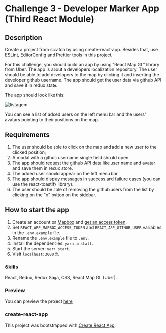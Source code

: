 # Challenge 3 - Developer Marker App (Third React Module)

## Description
Create a project from scratch by using create-react-app. Besides that, use ESLint, EditorConfig and Prettier tools in this project.

For this challenge, you should build an app by using "React Map GL" library from Uber. The app is about a developers localization repository. The user should be able to add developers to the map by clicking it and inserting the developer github username. The app should get the user data via github API and save it in redux state.

The app should look like this:

![listagem](https://user-images.githubusercontent.com/12154623/57225888-fd555c80-6fe3-11e9-9597-89a25b05efb3.png)

You can see a list of added users on the left menu bar and the users' avatars pointing to their positions on the map.

## Requirements
1. The user should be able to click on the map and add a new user to the clicked position;
2. A modal with a github username single field should open
3. The app should request the github API data like user name and avatar and save them in redux store.
4. The added user should appear on the left menu bar
5. The app should display messages in success and failure cases (you can use the react-toastify library).
6. The user should be able of removing the github users from the list by clicking on the "x" button on the sidebar.

## How to start the app
1. Create an account on [Mapbox](https://www.mapbox.com/) and [get an access token](https://docs.mapbox.com/help/how-mapbox-works/access-tokens/).
2. Set `REACT_APP_MAPBOX_ACCESS_TOKEN` and `REACT_APP_GITHUB_USER` variables in the `.env.example` file.
3. Rename the `.env.example` file to `.env`.
4. Install the dependencies: `yarn install`.
5. Start the server: `yarn start`.
6. Visit `localhost:3000` :nerd_face:.

### Skills
React, Redux, Redux Saga, CSS, React Map GL (Uber).

### Preview
You can preview the project [here](https://www.loom.com/share/acf0f31111a24c49acbd579965d4be91)

### create-react-app
This project was bootstrapped with [Create React App](https://github.com/facebook/create-react-app).

